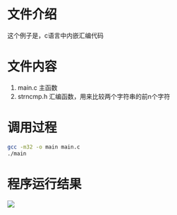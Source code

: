 # 文件介绍
这个例子是，c语言中内嵌汇编代码

# 文件内容
1. main.c 主函数
2. strncmp.h 汇编函数，用来比较两个字符串的前n个字符

# 调用过程
```bash
gcc -m32 -o main main.c
./main
```
# 程序运行结果
![](http://oowki3u7j.bkt.clouddn.com/2017.7.7ex1result.png)

